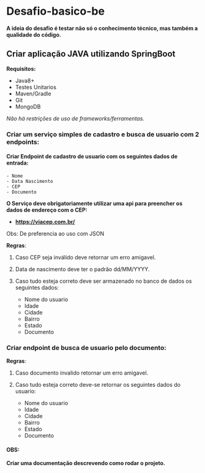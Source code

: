 
# Desafio-basico-be

**A ideia do desafio é testar não só o conhecimento técnico, mas também a qualidade do código.**


## Criar aplicação JAVA utilizando SpringBoot

**Requisitos:**
- Java8+
- Testes Unitarios
- Maven/Gradle
- Git
- MongoDB


*Não há restrições de uso de frameworks/ferramentas.*


### Criar um serviço simples de cadastro e busca de usuario com 2 endpoints:



#### Criar Endpoint de cadastro de usuario com os seguintes dados de entrada:
	- Nome
	- Data Nascimento
	- CEP
	- Documento


**O Serviço deve obrigatoriamente utilizar uma api para preencher os dados de endereço com o CEP:**
	
- **https://viacep.com.br/**

Obs: De preferencia ao uso com JSON


**Regras**:
1. Caso CEP seja inválido deve retornar um erro amigavel.

2. Data de nascimento deve ter o padrão dd/MM/YYYY.

3. Caso tudo esteja correto deve ser armazenado no banco de dados os seguintes dados:
	- Nome do usuario
	- Idade
	- Cidade
	- Bairro
	- Estado
	- Documento


### Criar endpoint de busca de usuario pelo documento:

**Regras**:

 1. Caso documento invalido retornar um erro amigavel.

 2. Caso tudo esteja correto deve-se retornar os seguintes dados do usuario:
	- Nome do usuario
	- Idade
	- Cidade
	- Bairro
	- Estado
	- Documento



#### OBS:
**Criar uma documentação descrevendo como rodar o projeto.**


